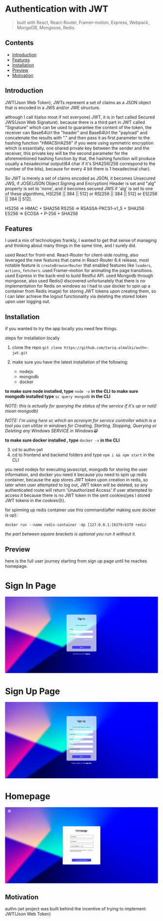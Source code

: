 # Authentication with JWT

> built with React, React-Router, Framer-motion, Express, Webpack, MongoDB, Mongoose, Redis.

## Contents

-   [Introduction](#introduction)
-   [Features](#features)
-   [Installation](#installation)
-   [Preview](#preview)
-   [Motivation](#motivation)

## Introduction

JWT(Json Web Token), JWTs represent a set of claims as a JSON object that is encoded in a JWS and/or JWE structure.

although I call it(also most if not everyone) JWT, it is in fact called Secured JWS(Json Web Signature). because there is a third part in JWT called "Signature" which can be used to guarantee the content of the token, the receiver can Base64Url the "header" and Base64Url the "payload" and concatenate the results with "." and then pass it as first parameter to the hashing function "HMACSHA256" if you were using symmetric encryption which is essentially, one shared private key between the sender and the receiver, this private key will be the second parameter for the aforementioned hashing function by that, the hashing function will produce usually a hexadecimal output(64 char if it's SHA256(256 correspond to the number of the bits), because for every 4 bit there is 1 hexadecimal char).

So JWT is merely a set of claims encoded as JSON, it becomes Unsecured JWS, if JOSE(JSON Object Signing and Encryption) Header is set and "alg" property is set to 'none', and it becomes secured JWS if 'alg' is set to one of these algorithms, HS[256 || 384 || 512] or RS[256 || 384 || 512] or ES[256 || 384 || 512].

HS256 => HMAC + SHA256
RS256 => RSASSA-PKCS1-v1_5 + SHA256
ES256 => ECDSA + P-256 + SHA256

## Features

I used a mix of technologies frankly, I wanted to get that sense of managing and thinking about many things in the same time, and I surely did.

used React for front-end. React-Router for client-side routing, also leveraged the new features that came in React-Router 6.4 release, most notable feature is `createBrowserRouter` that enabled features like `loaders`, `actions`, `fetchers`. used Framer-motion for animating the page transitions. used Express in the back-end to build Restful API. used Mongodb through mongoose, also used Redis(I discovered unfortunately that there is no implementation for Redis on windows so I had to use docker to spin up a container from Redis image) for storing JWT tokens upon creating them, so I can later achieve the logout functionality via deleting the stored token upon user logging out.

## Installation

if you wanted to try the app locally you need few things.

steps for installation locally

1. clone the repo
   `git clone https://github.com/tariq-almalki/authn-jwt.git`

2. make sure you have the latest installation of the following:

    - nodejs
    - mongodb
    - docker

**to make sure node installed, type** `node -v` **in the CLI**
**to make sure mongodb installed type** `sc query mongodb` **in the CLI**

_NOTE: this is actually for querying the status of the service if it's up or not(I mean mongodb)_

_NOTE: I'm using here sc which an acronym for service controller which is a tool you can utilize in windows for Creating, Starting, Stopping, Querying or Deleting any Windows SERVICE in Windows😁_

**to make sure docker installed , type** `docker -v` **in the CLI**

3. cd to authn-jwt
4. cd to frontend and backend folders and type `npm i && npm start` in the CLI

you need nodejs for executing javascript, mongodb for storing the user information, and docker you need it because you need to spin up redis container, because the app stores JWT token upon creation in redis, so later when user attempted to log out, JWT token will be deleted, so any authenticated route will return 'Unauthorized Access' if user attempted to access it because there is no JWT token in the sent cookies(yes I stored JWT tokens in the cookies😒).

for spinning up redis container use this command(after making sure docker is up):

`docker run --name redis-container -dp [127.0.0.1:]6379:6379 redis`

_the part between square brackets is optional you run it without it._

## Preview

here is the full user journey starting from sign up page until he reaches homepage.



# Sign In Page

![sign-in-page](./README-related-files/sign-in-page.png)

# Sign Up Page

![sign-up-page](./README-related-files/sign-up-page.png)

# Homepage

![homepage](./README-related-files/home-page.png)

## Motivation

authn-jwt project was built behind the incentive of trying to implement JWT(Json Web Token)
